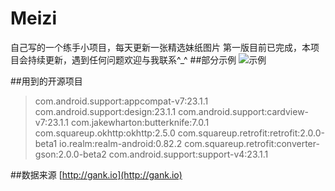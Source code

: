 # Meizi
自己写的一个练手小项目，每天更新一张精选妹纸图片
第一版目前已完成，本项目会持续更新，遇到任何问题欢迎与我联系^_^
##部分示例
![示例](http://7xq9wk.com1.z0.glb.clouddn.com/meizi.gif)

##用到的开源项目
> com.android.support:appcompat-v7:23.1.1
> com.android.support:design:23.1.1
> com.android.support:cardview-v7:23.1.1
> com.jakewharton:butterknife:7.0.1 com.squareup.okhttp:okhttp:2.5.0
> com.squareup.retrofit:retrofit:2.0.0-beta1
> io.realm:realm-android:0.82.2
> com.squareup.retrofit:converter-gson:2.0.0-beta2
> com.android.support:support-v4:23.1.1

##数据来源
[http://gank.io](http://gank.io) 
